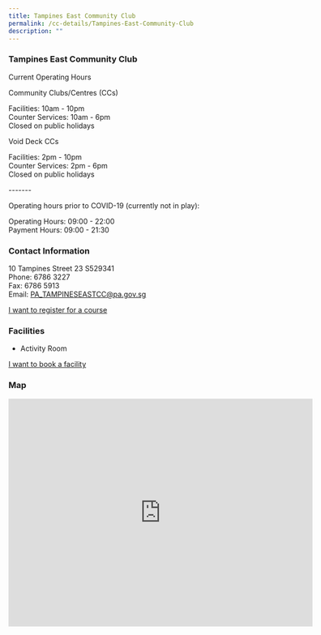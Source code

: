 ```yaml
---
title: Tampines East Community Club
permalink: /cc-details/Tampines-East-Community-Club
description: ""
---
```

### Tampines East Community Club

Current Operating Hours  
  
Community Clubs/Centres (CCs)  
  
Facilities: 10am - 10pm  
Counter Services: 10am - 6pm  
Closed on public holidays  
  
Void Deck CCs  
  
Facilities: 2pm - 10pm  
Counter Services: 2pm - 6pm  
Closed on public holidays  
  
\-------  
  
Operating hours prior to COVID-19 (currently not in play):

Operating Hours: 09:00 - 22:00  
Payment Hours: 09:00 - 21:30

### Contact Information

10 Tampines Street 23 S529341  
Phone: 6786 3227  
Fax: 6786 5913  
Email: [PA\_TAMPINESEASTCC@pa.gov.sg](mailto:PA_TAMPINESEASTCC@pa.gov.sg)  

[I want to register for a course](https://www.onepa.gov.sg/)

### Facilities

*   Activity Room

[I want to book a facility](https://www.onepa.gov.sg/)

### Map
<iframe src="https://www.google.com/maps/embed?pb=!1m18!1m12!1m3!1d3988.7052943694025!2d103.9501144283828!3d1.3533926587989984!2m3!1f0!2f0!3f0!3m2!1i1024!2i768!4f13.1!3m3!1m2!1s0x31da3d1b598c7941%3A0xab9b83129f814ee7!2s10%20Tampines%20Street%2023%2C%20Singapore%20527201!5e0!3m2!1sen!2ssg!4v1661226752497!5m2!1sen!2ssg" width="600" height="450" style="border:0;" allowfullscreen="" loading="lazy" ></iframe>

